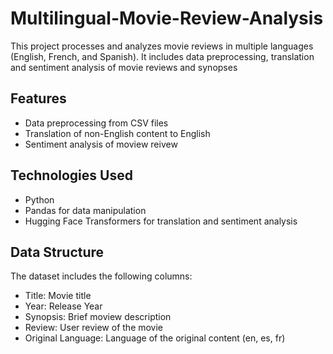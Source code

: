 # Multilingual-Movie-Review-Analysis
This project processes and analyzes movie reviews in multiple languages (English, French, and Spanish). It includes data preprocessing, translation and sentiment analysis of movie reviews and synopses

## Features
- Data preprocessing from CSV files
- Translation of non-English content to English
- Sentiment analysis of moview reivew

## Technologies Used
- Python
- Pandas for data manipulation
- Hugging Face Transformers for translation and sentiment analysis

## Data Structure
The dataset includes the following columns:
  - Title: Movie title
  - Year: Release Year
  - Synopsis: Brief moview description
  - Review: User review of the movie
  - Original Language: Language of the original content (en, es, fr)
 
